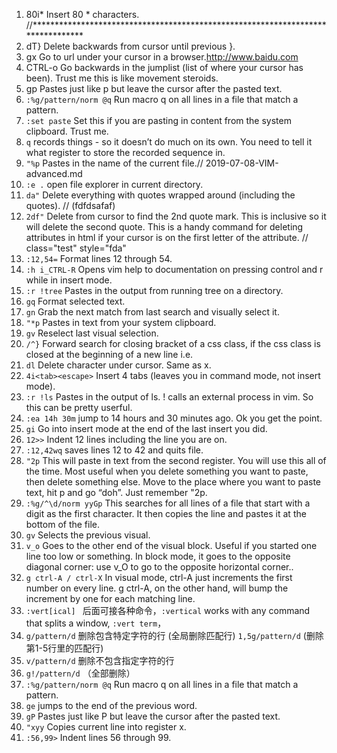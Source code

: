 1. 80i*<escape> Insert 80 * characters. //********************************************************************************
2. dT} Delete backwards from cursor until previous }.
3. gx Go to url under your cursor in a browser.http://www.baidu.com
4. CTRL-o Go backwards in the jumplist (list of where your cursor has been). Trust me this is like movement steroids.
5. gp Pastes just like p but leave the cursor after the pasted text.
6. `:%g/pattern/norm @q` Run macro q on all lines in a file that match a pattern.
7. `:set paste` Set this if you are pasting in content from the system clipboard. Trust me.
8. `q` records things - so it doesn’t do much on its own. You need to tell it what register to store the recorded sequence in.
9. `"%p` Pastes in the name of the current file.// 2019-07-08-VIM-advanced.md
10. `:e .` open file explorer in current directory.
11. `da"` Delete everything with quotes wrapped around (including the quotes).  // (fdfdsafaf)
12. `2df"` Delete from cursor to find the 2nd quote mark. This is inclusive so it will delete the second quote. This is a handy command for deleting attributes in html if your cursor is on the first letter of the attribute. // class="test" style="fda" 
13. `:12,54=` Format lines 12 through 54.
14. `:h i_CTRL-R` Opens vim help to documentation on pressing control and r while in insert mode.
15. `:r !tree` Pastes in the output from running tree on a directory.
16. `gq` Format selected text.
17. `gn` Grab the next match from last search and visually select it.
18. `"*p` Pastes in text from your system clipboard.
19. `gv` Reselect last visual selection.
20. `/^}` Forward search for closing bracket of a css class, if the css class is closed at the beginning of a new line i.e.
21. `dl` Delete character under cursor. Same as x.
22. `4i<tab><escape>` Insert 4 tabs (leaves you in command mode, not insert mode).
23. `:r !ls` Pastes in the output of ls. ! calls an external process in vim. So this can be pretty userful.
24. `:ea 14h 30m` jump to 14 hours and 30 minutes ago. Ok you get the point.
25. `gi` Go into insert mode at the end of the last insert you did.
26. `12>>` Indent 12 lines including the line you are on.
27. `:12,42wq` saves lines 12 to 42 and quits file.
28. `"2p` This will paste in text from the second register. You will use this all of the time. Most useful when you delete something you want to paste, then delete something else. Move to the place where you want to paste text, hit p and go “doh”. Just remember "2p.
29. `:%g/^\d/norm yyGp` This searches for all lines of a file that start with a digit as the first character. It then copies the line and pastes it at the bottom of the file.
30. `gv` Selects the previous visual.
31. `v_o` Goes to the other end of the visual block. Useful if you started one line too low or something. In block mode, it goes to the opposite diagonal corner: use v_O to go to the opposite horizontal corner..
32. `g ctrl-A / ctrl-X` In visual mode, ctrl-A just increments the first number on every line. g ctrl-A, on the other hand, will bump the increment by one for each matching line. 
33. `:vert[ical] ` 后面可接各种命令，`:vertical` works with any command that splits a window, `:vert term`，
34. `g/pattern/d` 删除包含特定字符的行 (全局删除匹配行) `1,5g/pattern/d` (删除第1-5行里的匹配行)
35. `v/pattern/d` 删除不包含指定字符的行
36. `g!/pattern/d` （全部删除）
37. `:%g/pattern/norm @q` Run macro q on all lines in a file that match a pattern.
38. `ge` jumps to the end of the previous word.
39. `gP` Pastes just like P but leave the cursor after the pasted text.
40. `"xyy` Copies current line into register x.
41. `:56,99>` Indent lines 56 through 99.
